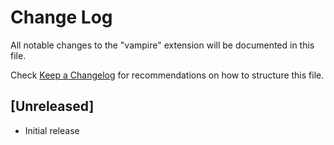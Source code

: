 # Change Log

All notable changes to the "vampire" extension will be documented in this file.

Check [Keep a Changelog](http://keepachangelog.com/) for recommendations on how to structure this file.

## [Unreleased]

- Initial release